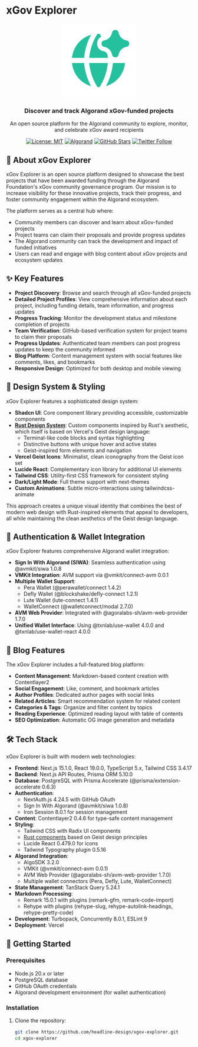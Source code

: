 # xGov Explorer

<div align="center">
  <img src="/public/images/globe-alt.png" alt="xGov Explorer Logo" width="200" />
  <h3>Discover and track Algorand xGov-funded projects</h3>
  <p>An open source platform for the Algorand community to explore, monitor, and celebrate xGov award recipients</p>

  [![License: MIT](https://img.shields.io/badge/License-MIT-blue.svg)](https://opensource.org/licenses/MIT)
  [![Algorand](https://img.shields.io/badge/Powered%20by-Algorand-black)](https://www.algorand.com/)
  [![GitHub Stars](https://img.shields.io/github/stars/headline-design/xgov-explorer?style=social)](https://github.com/headline-design/xgov-explorer)
  [![Twitter Follow](https://img.shields.io/twitter/follow/headline_crypto?style=social)](https://twitter.com/headline_crypto)
</div>

## 🌟 About xGov Explorer

xGov Explorer is an open source platform designed to showcase the best projects that have been awarded funding through the Algorand Foundation's xGov community governance program. Our mission is to increase visibility for these innovative projects, track their progress, and foster community engagement within the Algorand ecosystem.

The platform serves as a central hub where:

- Community members can discover and learn about xGov-funded projects
- Project teams can claim their proposals and provide progress updates
- The Algorand community can track the development and impact of funded initiatives
- Users can read and engage with blog content about xGov projects and ecosystem updates

## ✨ Key Features

- **Project Discovery**: Browse and search through all xGov-funded projects
- **Detailed Project Profiles**: View comprehensive information about each project, including funding details, team information, and progress updates
- **Progress Tracking**: Monitor the development status and milestone completion of projects
- **Team Verification**: GitHub-based verification system for project teams to claim their proposals
- **Progress Updates**: Authenticated team members can post progress updates to keep the community informed
- **Blog Platform**: Content management system with social features like comments, likes, and bookmarks
- **Responsive Design**: Optimized for both desktop and mobile viewing

## 🎨 Design System & Styling

xGov Explorer features a sophisticated design system:

- **Shadcn UI**: Core component library providing accessible, customizable components
- **[Rust Design System](https://vmkit.xyz/rust)**: Custom components inspired by Rust's aesthetic, which itself is based on Vercel's Geist design language:
  - Terminal-like code blocks and syntax highlighting
  - Distinctive buttons with unique hover and active states
  - Geist-inspired form elements and navigation
- **Vercel Geist Icons**: Minimalist, clean iconography from the Geist icon set
- **Lucide React**: Complementary icon library for additional UI elements
- **Tailwind CSS**: Utility-first CSS framework for consistent styling
- **Dark/Light Mode**: Full theme support with next-themes
- **Custom Animations**: Subtle micro-interactions using tailwindcss-animate

This approach creates a unique visual identity that combines the best of modern web design with Rust-inspired elements that appeal to developers, all while maintaining the clean aesthetics of the Geist design language.

## 🔐 Authentication & Wallet Integration

xGov Explorer features comprehensive Algorand wallet integration:

- **Sign In With Algorand (SIWA)**: Seamless authentication using @avmkit/siwa 1.0.8
- **VMKit Integration**: AVM support via @vmkit/connect-avm 0.0.1
- **Multiple Wallet Support**:
  - Pera Wallet (@perawallet/connect 1.4.2)
  - Defly Wallet (@blockshake/defly-connect 1.2.1)
  - Lute Wallet (lute-connect 1.4.1)
  - WalletConnect (@walletconnect/modal 2.7.0)
- **AVM Web Provider**: Integrated with @agoralabs-sh/avm-web-provider 1.7.0
- **Unified Wallet Interface**: Using @txnlab/use-wallet 4.0.0 and @txnlab/use-wallet-react 4.0.0

## 📝 Blog Features

The xGov Explorer includes a full-featured blog platform:

- **Content Management**: Markdown-based content creation with Contentlayer2
- **Social Engagement**: Like, comment, and bookmark articles
- **Author Profiles**: Dedicated author pages with social links
- **Related Articles**: Smart recommendation system for related content
- **Categories & Tags**: Organize and filter content by topics
- **Reading Experience**: Optimized reading layout with table of contents
- **SEO Optimization**: Automatic OG image generation and metadata

## 🛠️ Tech Stack

xGov Explorer is built with modern web technologies:

- **Frontend**: Next.js 15.1.0, React 19.0.0, TypeScript 5.x, Tailwind CSS 3.4.17
- **Backend**: Next.js API Routes, Prisma ORM 5.10.0
- **Database**: PostgreSQL with Prisma Accelerate (@prisma/extension-accelerate 0.6.3)
- **Authentication**:
  - NextAuth.js 4.24.5 with GitHub OAuth
  - Sign In With Algorand (@avmkit/siwa 1.0.8)
  - Iron Session 8.0.1 for session management
- **Content**: Contentlayer2 0.4.6 for type-safe content management
- **Styling**:
  - Tailwind CSS with Radix UI components
  - [Rust components](https://vmkit.xyz/rust) based on Geist design principles
  - Lucide React 0.479.0 for icons
  - Tailwind Typography plugin 0.5.16
- **Algorand Integration**:
  - AlgoSDK 3.2.0
  - VMKit (@vmkit/connect-avm 0.0.1)
  - AVM Web Provider (@agoralabs-sh/avm-web-provider 1.7.0)
  - Multiple wallet connectors (Pera, Defly, Lute, WalletConnect)
- **State Management**: TanStack Query 5.24.1
- **Markdown Processing**:
  - Remark 15.0.1 with plugins (remark-gfm, remark-code-import)
  - Rehype with plugins (rehype-slug, rehype-autolink-headings, rehype-pretty-code)
- **Development**: Turbopack, Concurrently 8.0.1, ESLint 9
- **Deployment**: Vercel

## 🚀 Getting Started

### Prerequisites

- Node.js 20.x or later
- PostgreSQL database
- GitHub OAuth credentials
- Algorand development environment (for wallet authentication)

### Installation

1. Clone the repository:

   ```bash
   git clone https://github.com/headline-design/xgov-explorer.git
   cd xgov-explorer


